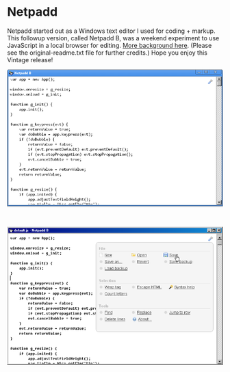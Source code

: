 # Netpadd

Netpadd started out as a Windows text editor I used for coding + markup. This followup version, called Netpadd B, was a weekend experiment to use JavaScript in a local browser for editing. <a href="http://blogoscoped.com/archive/2009-10-04-n43.html">More background here</a>. (Please see the original-readme.txt file for further credits.) Hope you enjoy this Vintage release!

<img src="Screens/1.png">

&nbsp;

<img src="Screens/2.png">